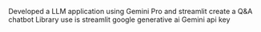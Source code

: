 Developed a LLM application using Gemini Pro and streamlit create a Q&A chatbot
Library use is 
streamlit 
google generative ai
Gemini api key
